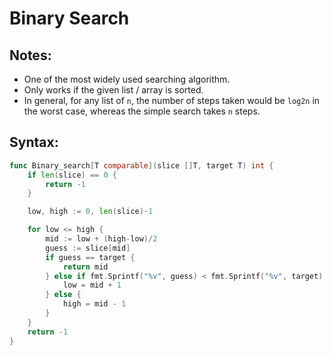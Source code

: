 # Binary Search

## Notes:

- One of the most widely used searching algorithm.
- Only works if the given list / array is sorted.
- In general, for any list of `n`, the number of steps taken would be `log2n` in the worst case, whereas the simple search takes `n` steps.

## Syntax:

```go
func Binary_search[T comparable](slice []T, target T) int {
	if len(slice) == 0 {
		return -1
	}

	low, high := 0, len(slice)-1

	for low <= high {
		mid := low + (high-low)/2
		guess := slice[mid]
		if guess == target {
			return mid
		} else if fmt.Sprintf("%v", guess) < fmt.Sprintf("%v", target) {
			low = mid + 1
		} else {
			high = mid - 1
		}
	}
	return -1
}
```